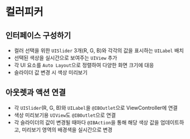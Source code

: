 # 컬러피커

## 인터페이스 구성하기
- 컬러 선택을 위한 `UISlider` 3개(R, G, B)와 각각의 값을 표시하는 `UILabel` 배치
- 선택된 색상을 실시간으로 보여주는 `UIView` 추가
- 각 UI 요소를 `Auto Layout`으로 정렬하여 다양한 화면 크기에 대응
- 슬라이더 값 변경 시 색상 미리보기

## 아웃렛과 액션 연결
- 각 `UISlider`(R, G, B)와 `UILabel`을 `@IBOutlet`으로 ViewController에 연결
- 색상 미리보기용 `UIView`도 `@IBOutlet`으로 연결
- 각 슬라이더의 값이 변경될 때마다 `@IBAction`을 통해 해당 색상 값을 업데이트하고, 미리보기 영역의 배경색을 실시간으로 변경